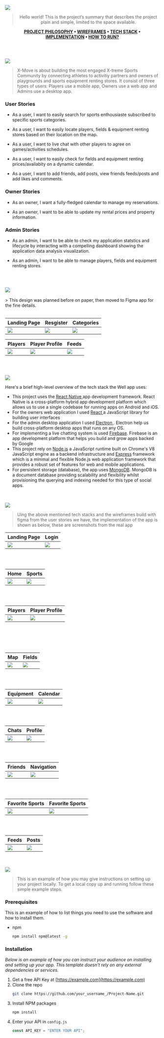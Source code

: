 <img src="./readme/title1.svg"/>

<div align="center">

> Hello world! This is the project’s summary that describes the project plain and simple, limited to the space available.

**[PROJECT PHILOSOPHY](https://github.com/julescript/well_app#-project-philosophy) • [WIREFRAMES](https://github.com/julescript/well_app#-wireframes) • [TECH STACK](https://github.com/julescript/well_app#-tech-stack) • [IMPLEMENTATION](https://github.com/julescript/well_app#-impplementation) • [HOW TO RUN?](https://github.com/julescript/well_app#-how-to-run)**

</div>

<br><br>

<img src="./readme/title2.svg"/>

> X-Move is about building the most engaged X-treme Sports Community by connecting athletes to activitiy partners and owners of playgrounds and sports equipment renting stores. It consist of three types of users: Players use a mobile app, Owners use a web app and Admins use a desktop app.

### User Stories

- As a user, I want to easily search for sports enthousiaste subscribed to specific sports categories.

- As a user, I want to easily locate players, fields & equipment renting stores based on their location on the map.

- As a user, I want to live chat with other players to agree on games/activities schedules.

- As a user, I want to easily check for fields and equipment renting prices/availabity on a dynamic calendar.

- As a user, I want to add friends, add posts, view friends feeds/posts and add likes and comments.

### Owner Stories

- As an owner, I want a fully-fledged calendar to manage my reservations.

- As an owner, I want to be able to update my rental prices and property information.

### Admin Stories

- As an admin, I want to be able to check my application statstics and lifecycle by interacting with a compelling dashboard showing the application data analysis visualization.

- As an admin, I want to be able to manage players, fields and equipment renting stores.

<br><br>

<img src="./readme/title3.svg"/>
<br><br>
> This design was planned before on paper, then moved to Figma app for the fine details.
<br><br>

| Landing Page                  | Resgister                      | Categories                       |
| ----------------------------- | ------------------------------ | -------------------------------- |
| ![](readme/figma/landing.svg) | ![](readme/figma/register.svg) | ![](readme/figma/categories.svg) |

| Players                       | Player Profile                | Feeds                       |
| ----------------------------- | ----------------------------- | --------------------------- |
| ![](readme/figma/players.svg) | ![](readme/figma/Profile.svg) | ![](readme/figma/feeds.svg) |

<br><br>

<img src="./readme/title4.svg"/>

Here's a brief high-level overview of the tech stack the Well app uses:

- This project uses the [React Native ](https://reactnative.dev/)app development framework. React Native is a cross-platform hybrid app development platform which allows us to use a single codebase for running apps on Android and iOS.
- For the owners web application I used [React ](https://reactnative.dev/)a JavaScript library for building user interfaces
- For the admin desktop application I used [Electron ](https://www.electronjs.org/). Electron help us build cross-platform desktop apps that runs on any OS.
- For implementing a live chatting system is used [Firebase](https://firebase.google.com/). Firebase is an app development platform that helps you build and grow apps backed by Google
- This project rely on [Node.js](https://nodejs.org/) a JavaScript runtime built on Chrome's V8 JavaScript engine as a backend infrastructure and [Express](https://expressjs.com/) framework which is a minimal and flexible Node.js web application framework that provides a robust set of features for web and mobile applications.
- For persistent storage (database), the app uses [MongoDB](https://www.mongodb.com/). MongoDB is a document database providing scalability and flexibility whilst provisioning the querying and indexing needed for this type of social apps.

<br><br>
<img src="./readme/title5.svg"/>

> Uing the above mentioned tech stacks and the wireframes build with figma from the user stories we have, the implementation of the app is shown as below, these are screenshots from the real app

| Landing Page                   | Login                        |
| ------------------------------ | ---------------------------- |
| ![](readme/mobile/landing.png) | ![](readme/mobile/login.png) |

<br><br>

| Home                         | Sports                        |
| ---------------------------- | ----------------------------- |
| ![](readme/mobile/home1.png) | ![](readme/mobile/Sports.png) |

<br><br>

| Players                        | Player Profile                       |
| ------------------------------ | ------------------------------------ |
| ![](readme/mobile/Players.png) | ![](readme/mobile/playerprofile.png) |

<br><br>
<br><br>

| Map                        | Fields                        |
| -------------------------- | ----------------------------- |
| ![](readme/mobile/map.png) | ![](readme/mobile/fields.png) |

<br><br>

| Equipment                        | Calendar                        |
| -------------------------------- | ------------------------------- |
| ![](readme/mobile/equipment.png) | ![](readme/mobile/calendar.png) |

<br><br>

| Chats                        | Profile                        |
| ---------------------------- | ------------------------------ |
| ![](readme/mobile/chats.png) | ![](readme/mobile/profile.png) |

<br><br>

| Friends                        | Navigation                    |
| ------------------------------ | ----------------------------- |
| ![](readme/mobile/friends.png) | ![](readme/mobile/Drawer.png) |

<br><br>

| Favorite Sports                  | Favorite Sports                  |
| -------------------------------- | -------------------------------- |
| ![](readme/mobile/Favorite2.png) | ![](readme/mobile/Favorite1.png) |

<br><br>

| Feeds                           | Posts                        |
| ------------------------------- | ---------------------------- |
| ![](readme/mobile/bestshot.png) | ![](readme/mobile/feeds.png) |

<br><br>
<img src="./readme/title6.svg"/>

> This is an example of how you may give instructions on setting up your project locally.
> To get a local copy up and running follow these simple example steps.

### Prerequisites

This is an example of how to list things you need to use the software and how to install them.

- npm
  ```sh
  npm install npm@latest -g
  ```

### Installation

_Below is an example of how you can instruct your audience on installing and setting up your app. This template doesn't rely on any external dependencies or services._

1. Get a free API Key at [https://example.com](https://example.com)
2. Clone the repo
   ```sh
   git clone https://github.com/your_username_/Project-Name.git
   ```
3. Install NPM packages
   ```sh
   npm install
   ```
4. Enter your API in `config.js`
   ```js
   const API_KEY = "ENTER YOUR API";
   ```
